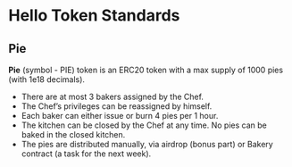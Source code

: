 # Hello Token Standards

## Pie

**Pie** (symbol - PIE) token is an ERC20 token with a max supply of 1000 pies (with 1e18 decimals).
* There are at most 3 bakers assigned by the Chef.
* The Chef’s privileges can be reassigned by himself.
* Each baker can either issue or burn 4 pies per 1 hour.
* The kitchen can be closed by the Chef at any time. No pies can be baked in the closed kitchen.
* The pies are distributed manually, via airdrop (bonus part) or Bakery contract (a task for the next week).
